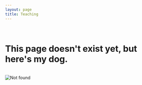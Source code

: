 ```yaml
---
layout: page
title: Teaching
---
```


<div class="text-center">
  <h1><br>This page doesn't exist yet, but here's my dog.</h1>
  <br/>

  <img src="{{ 'assets/img/ezgif-2-46297af648.gif' | relative_url }}" alt="Not found" />
</div>
